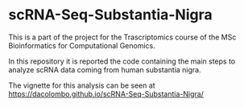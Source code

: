 # scRNA-Seq-Substantia-Nigra
This is a part of the project for the Trascriptomics course of the MSc Bioinformatics for Computational Genomics.

In this repository it is reported the code containing the main steps to analyze scRNA data coming from human substantia nigra.

The vignette for this analysis can be seen at https://dacolombo.github.io/scRNA-Seq-Substantia-Nigra/
